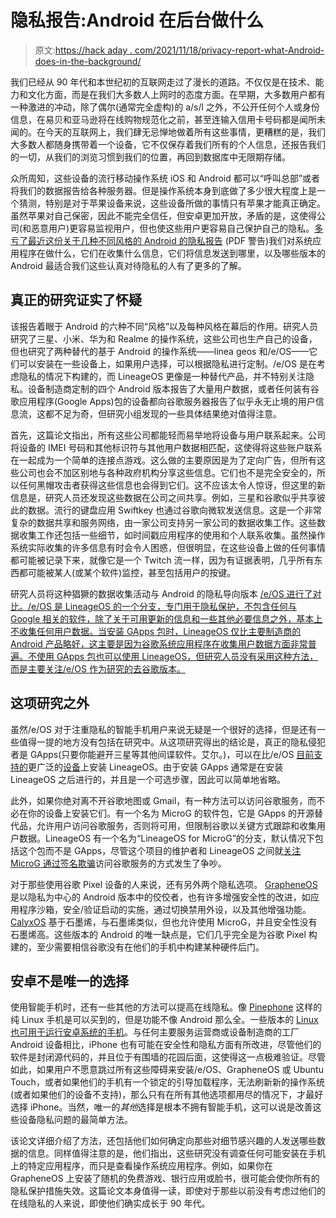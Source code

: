 # 隐私报告:Android 在后台做什么

> 原文:[https://hack aday . com/2021/11/18/privacy-report-what-Android-does-in-the-background/](https://hackaday.com/2021/11/18/privacy-report-what-android-does-in-the-background/)

我们已经从 90 年代和本世纪初的互联网走过了漫长的道路。不仅仅是在技术、能力和文化方面，而是在我们大多数人上网时的态度方面。在早期，大多数用户都有一种激进的冲动，除了偶尔(通常完全虚构)的 a/s/l 之外，不公开任何个人或身份信息，在易贝和亚马逊将在线购物规范化之前，甚至连输入信用卡号码都是闻所未闻的。在今天的互联网上，我们肆无忌惮地做着所有这些事情，更糟糕的是，我们大多数人都随身携带着一个设备，它不仅保存着我们所有的个人信息，还报告我们的一切，从我们的浏览习惯到我们的位置，再回到数据库中无限期存储。

众所周知，这些设备的流行移动操作系统 iOS 和 Android 都可以“呼叫总部”或者将我们的数据报告给各种服务器。但是操作系统本身到底做了多少很大程度上是一个猜测，特别是对于苹果设备来说，这些设备所做的事情只有苹果才能真正确定。虽然苹果对自己保密，因此不能完全信任，但安卓更加开放，矛盾的是，这使得公司(和恶意用户)更容易监视用户，但也使这些用户更容易自己保护自己的隐私。[多亏了最近这份关于几种不同风格的 Android 的隐私报告](https://www.scss.tcd.ie/Doug.Leith/Android_privacy_report.pdf) (PDF 警告)我们对系统应用程序在做什么，它们在收集什么信息，它们将信息发送到哪里，以及哪些版本的 Android 最适合我们这些认真对待隐私的人有了更多的了解。

## 真正的研究证实了怀疑

该报告着眼于 Android 的六种不同“风格”以及每种风格在幕后的作用。研究人员研究了三星、小米、华为和 Realme 的操作系统，这些公司也生产自己的设备，但也研究了两种替代的基于 Android 的操作系统——linea geos 和/e/OS——它们可以安装在一些设备上，如果用户选择，可以根据隐私进行定制。/e/OS 是在考虑隐私的情况下构建的，而 LineageOS 更像是一种替代产品，并不特别关注隐私。设备制造商定制的四个 Android 版本报告了大量用户数据，或者任何装有谷歌应用程序(Google Apps)包的设备都向谷歌服务器报告了似乎永无止境的用户信息流，这都不足为奇，但研究小组发现的一些具体结果绝对值得注意。

首先，这篇论文指出，所有这些公司都能轻而易举地将设备与用户联系起来。公司将设备的 IMEI 号码和其他标识符与其他用户数据相匹配，这使得将这些账户联系在一起成为一个简单的连接点游戏。这么做的主要原因是为了定向广告，但所有这些公司也会不加区别地与各种政府机构分享这些信息。它们也不是完全安全的，所以任何黑帽攻击者获得这些信息也会得到它们。这不应该太令人惊讶，但这里的新信息是，研究人员还发现这些数据在公司之间共享。例如，三星和谷歌似乎共享彼此的数据。流行的键盘应用 Swiftkey 也通过谷歌向微软发送信息。这是一个非常复杂的数据共享和服务网络，由一家公司支持另一家公司的数据收集工作。这些数据收集工作还包括一些细节，如时间戳应用程序的使用和个人联系收集。虽然操作系统实际收集的许多信息有时会令人困惑，但很明显，在这些设备上做的任何事情都可能被记录下来，就像它是一个 Twitch 流一样，因为有证据表明，几乎所有东西都可能被某人(或某个软件)监控，甚至包括用户的按键。

研究人员将这种猖獗的数据收集活动与 Android 的隐私导向版本 [/e/OS 进行了对比。/e/OS 是 LineageOS 的一个分支，专门用于隐私保护，不包含任何与 Google 相关的软件，除了关于可用更新的信息和一些其他必要信息之外，基本上不收集任何用户数据。当安装 GApps 包时，LineageOS 仅比主要制造商的 Android 产品略好，这主要是因为谷歌系统应用程序在收集用户数据方面非常普遍。不使用 GApps 包也可以使用 LineageOS，但研究人员没有采用这种方法，而是主要关注/e/OS 作为研究的去谷歌版本。](https://e.foundation/e-os/)

## 这项研究之外

虽然/e/OS 对于注重隐私的智能手机用户来说无疑是一个很好的选择，但是还有一些值得一提的地方没有包括在研究中。从这项研究得出的结论是，真正的隐私侵犯者是 GApps(只要你能避开三星等其他间谍软件。艾尔。)，可以在比/e/OS [目前支持的](https://doc.e.foundation/easy-installer#list-of-devices-supported-by-the-easy-installer)更广泛的[设备](https://wiki.lineageos.org/devices/)上安装 LineageOS。由于安装 GApps 通常是在安装 LineageOS 之后进行的，并且是一个可选步骤，因此可以简单地省略。

此外，如果你绝对离不开谷歌地图或 Gmail，有一种方法可以访问谷歌服务，而不必在你的设备上安装它们。有一个名为 MicroG 的软件包，它是 GApps 的开源替代品，允许用户访问谷歌服务，否则将可用，但限制谷歌以关键方式跟踪和收集用户数据。LineageOS 有一个名为“LineageOS for MicroG”的分支，默认情况下包括这个包而不是 GApps，尽管这个项目的维护者和 LineageOS 之间就[关注 MicroG 通过签名欺骗](https://wiki.lineageos.org/faq#will-you-enable-signature-spoofing)访问谷歌服务的方式发生了争吵。

对于那些使用谷歌 Pixel 设备的人来说，还有另外两个隐私选项。 [GrapheneOS](https://grapheneos.org/) 是以隐私为中心的 Android 版本中的佼佼者，也有许多增强安全性的改进，如应用程序沙箱，安全/验证启动的实施，通过切换禁用外设，以及其他增强功能。 [CalyxOS](https://calyxos.org/) 基于石墨烯，与石墨烯类似，但也允许使用 MicroG，并且安全性没有石墨烯高。这些版本的 Android 的唯一缺点是，它们几乎完全是为谷歌 Pixel 构建的，至少需要相信谷歌没有在他们的手机中构建某种硬件后门。

## 安卓不是唯一的选择

使用智能手机时，还有一些其他的方法可以提高在线隐私。像 [Pinephone](https://hackaday.com/2021/09/02/pining-for-a-de-googled-smartphone/) 这样的纯 Linux 手机是可以买到的，但是功能不像 Android 那么全。一些版本的 [Linux 也可用于运行安卓系统的手机](https://devices.ubuntu-touch.io/)。与任何主要服务运营商或设备制造商的工厂 Android 设备相比，iPhone 也有可能在安全性和隐私方面有所改进，尽管他们的软件是封闭源代码的，并且位于有围墙的花园后面，这使得这一点极难验证。尽管如此，如果用户不愿意跳过所有这些障碍来安装/e/OS、GrapheneOS 或 Ubuntu Touch，或者如果他们的手机有一个锁定的引导加载程序，无法刷新新的操作系统(或者如果他们的设备不支持)，那么只有在所有其他选项都用尽的情况下，才最好选择 iPhone。当然，唯一的*其他*选择是根本不拥有智能手机，这可以说是改善这些设备隐私问题的最简单方法。

该论文详细介绍了方法，还包括他们如何确定向那些对细节感兴趣的人发送哪些数据的信息。同样值得注意的是，他们指出，这些研究没有调查任何可能安装在手机上的特定应用程序，而只是查看操作系统应用程序。例如，如果你在 GrapheneOS 上安装了随机的免费游戏、银行应用或脸书，很可能会使你所有的隐私保护措施失效。这篇论文本身值得一读，即使对于那些以前没有考虑过他们的在线隐私的人来说，即使他们确实成长于 90 年代。